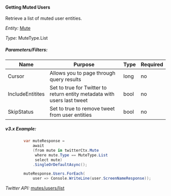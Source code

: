 #### Getting Muted Users

Retrieve a list of muted user entities.

*Entity:* [Mute](../LINQ-to-Twitter-Entities/Mute-Entity.md)

*Type:* MuteType.List

##### Parameters/Filters:

| Name | Purpose | Type | Required |
|------|---------|------|----------|
| Cursor | Allows you to page through query results | long | no |
| IncludeEntitites | Set to true for Twitter to return entity metadata with users last tweet | bool | no |
| SkipStatus | Set to true to remove tweet from user entities | bool | no |

##### v3.x Example:

```c#
        var muteResponse =
            await
            (from mute in twitterCtx.Mute
             where mute.Type == MuteType.List
             select mute)
            .SingleOrDefaultAsync();

        muteResponse.Users.ForEach(
            user => Console.WriteLine(user.ScreenNameResponse));
```

*Twitter API:* [mutes/users/list](https://developer.twitter.com/en/docs/accounts-and-users/mute-block-report-users/api-reference/get-mutes-users-list)